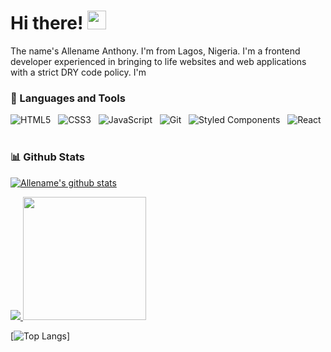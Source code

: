# Hi there! <img src="https://raw.githubusercontent.com/MartinHeinz/MartinHeinz/master/wave.gif" width="30px">

The name's Allename Anthony. I'm from Lagos, Nigeria. I'm a frontend developer experienced in bringing to life websites and web applications with a strict DRY code policy. I'm 


### 🧰 Languages and Tools

![HTML5](https://img.shields.io/badge/-HTML5-black?logo=html5&style=social)&nbsp;&nbsp;
![CSS3](https://img.shields.io/badge/-CSS3-black?logo=css3&style=social)&nbsp;&nbsp;
![JavaScript](https://img.shields.io/badge/-JavaScript-black?logo=javascript&style=social)&nbsp;&nbsp;
![Git](https://img.shields.io/badge/-git-black?logo=git&style=social)&nbsp;&nbsp;
![Styled Components](https://img.shields.io/badge/-styledcomponents-black?logo=styledcomponents&style=social)&nbsp;&nbsp;
![React](https://img.shields.io/badge/-React-black?logo=react&style=social)&nbsp;&nbsp;
<br />

### 📊 Github Stats

[![Allename's github stats](https://github-readme-stats.vercel.app/api?username=Allename&count_private=true&show_icons=true&theme=chartreuse-dark)](https://github.com/murewaashiru/github-readme-stats)

<a href="https://github.com/Allename/Allename">
  <img src="https://github-readme-stats.vercel.app/api?username=Allename&count_private=true&show_icons=true&theme=chartreuse-dark">
</a>

<a href="https://github.com/Allename/github-readme-stats" margin-left="10px">
  <img src="https://github-readme-stats.vercel.app/api/top-langs/?username=Allename&theme=chartreuse-dark" height="197px">
</a>

[![Top Langs](https://github-readme-stats.vercel.app/api/top-langs/?username=Allename&theme=chartreuse-dark)]
